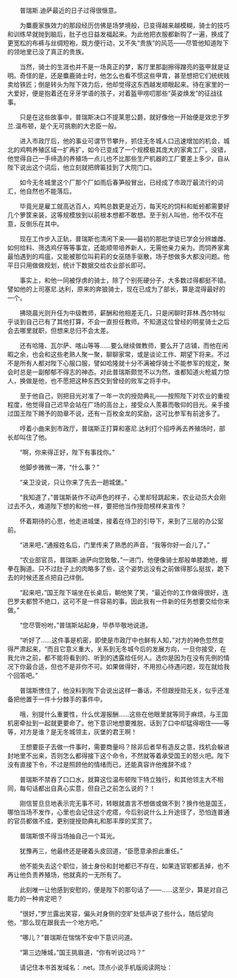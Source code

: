 　　普瑞斯.迪萨最近的日子过得很惬意。

　　为麋鹿家族效力的那段经历仿佛是场梦境般，已变得越来越模糊，骑士的技巧和训练早就抛到脑后，肚子也日益发福起来。为此他把衣服都新购了一遍，换成了更宽松的布裤与丝绸短袍，既方便行动，又不失“贵族”的风范——尽管他知道陛下的领地里已没了真正的贵族。

　　当然，骑士的生涯也并不是一场真正的梦，客厅里那副擦得蹭亮的盔甲就是证明。奇怪的是，还是麋鹿骑士时，他怎么也看不惯这些甲胄，甚至想把它们统统贱卖给铁匠；倒是转头为陛下效力后，他却觉得这东西越发顺眼起来。待在家里的一大爱好，便是抱着还在牙牙学语的孩子，对着盔甲唠叨那些“英姿焕发”的征战往事。

　　只是在这些故事中，普瑞斯决口不提莱恩公爵，就好像他一开始便是效忠于罗兰.温布顿，是个无可挑剔的大忠臣一般。

　　进入市政厅后，他的事业可谓节节攀升，抓住无冬城人口迅速增加的机会，城北的鸡鸭养殖区域一扩再扩，如今已变成了一个规模极其庞大的家禽工厂。没错，他觉得自己一手缔造的养殖场一点儿也不比那些生产机器的工厂要差上多少，自从陛下说出这个词后，他立刻就把牌匾挂到了大院门口。

　　如今无冬城里这个厂那个厂如雨后春笋般冒出，已经成了市政厅最流行的词汇，他自然也不能落后。

　　毕竟光是雇工就高达百人，鸡鸭总数更是近万，每天吃的饲料和蚯蚓都需要好几个箩筐来装，这等规模放到以前根本想都不敢想。至于别人叫他，他不仅不在意，反倒乐在其中。

　　现在工作步入正轨，普瑞斯也清闲下来——最初的那批学徒已学会分辨雄雌、如何给料、筛选鸡仔等等事宜，还能顺带培养新人，无需他亲力亲为。而饲养家禽最怕遇到的鸡瘟，又能被那位叫莉莉的女巫随手驱散，场子想做多大都没问题。他平日只用做做规划，统计下数据交给农业部长即可。

　　事实上，和他一同被俘虏的骑士，除了个别死硬分子，大多数过得都挺不错。譬如他的上司塞尼.达利，原来的奔狼骑士，现在已成为了部长，算是混得最好的一个。

　　拂晓晨光则升任为中级教师，薪酬和他相差无几，只是闲聊时菲林.西尔特似乎谈到自己已有了其他打算，不会一直担任教师。不知道这位曾经的明星骑士之后会去哪里就职，但想来总归不会太差。

　　还有哈隆、瓦尔萨、喀山等等……要么继续做教师，要么开了店铺，而他在闲暇之余，也会和这些老熟人聚一聚，聊聊家常，或是谈论工作、期望下将来。不过不是所有人都对陛下心服口服，譬如哈隆就十分不满被俘骑士不能参军的规定，聚会时总是一副郁郁不得志的神态。对此普瑞斯颇觉不以为然，谁都知道火枪威力惊人，换做是他，也不愿把这种东西交到曾经的败军之将手中。

　　至于他自己，则把目光对准了一年一次的授勋典礼——按照陛下对农业的重视程度，他觉得自己迟早会站在广场的高台上，接受众人羡慕而敬仰的目光。亲手接过国王陛下赐予的勋章不说，还有一百枚金龙的奖励，这可比参军有前途多了。

　　哼着小曲来到市政厅，普瑞斯正打算和塞尼.达利打个招呼再去养殖场时，部长却叫住了他。

　　“啊，你来得正好，陛下有事找你。”

　　他脚步微微一滞，“什么事？”

　　“亲卫没说，只让你来了先去一趟城堡。”

　　“我知道了，”普瑞斯装作不动声色的样子，心里却轻跳起来，农业动员大会刚过去不久，难道陛下想的和他一样，要把他当作授勋榜样来宣传？

　　怀着期待的心思，他走进城堡，接着在侍卫的引导下，来到了三层的办公室前。

　　“进来吧，”通报姓名后，门里传来了熟悉的声音，“我等你好一会儿了。”

　　“农业部官员，普瑞斯.迪萨向您致敬，”一进门，他便像骑士那般单膝跪地，握拳在胸道。只不过肚子上的肉略多了些，这个姿势远没有之前做得那么挺拔，跪下去的时候还差点把自己绊倒。

　　“起来吧，”国王陛下端坐在长桌后，朝他笑了笑，“最近你的工作做得很好，连巴罗夫都赞不绝口，这可不是一件容易的事。因此我有一件新的任务想要交给你来做。”

　　“您尽管吩咐，”普瑞斯站起身，毕恭毕敬地说道。

　　“听好了……这件事是机密，即使是市政厅中也鲜有人知，”对方的神色忽然变得严肃起来，“而且它意义重大，关系到无冬城今后的发展方向，一旦你接受，在我允许之前，都不能将看到的、听到的透露给任何人。选你是因为在没有先例的情况下你最合适，但也不是非你不可。如果做得好，不用担心待遇问题，现在就给我个回答吧。”

　　普瑞斯愣住了，他没料到陛下会说出这样一番话，不但跟授勋无关，似乎还准备把他置于一件十分棘手的事件中。

　　哦，别提什么重要性，什么优渥报酬……这些在他眼里就等同于麻烦，与王国机密牵扯到一起就更要命了。他下意识地想要推脱，话到了口中却猛得咽住——等等，对方是谁？是无冬城领主，灰堡的君王啊！

　　王想要臣子去做一件事时，需要商量吗？除非后者早有造反之意，找机会躲进封地里不出来，否则怎么都得接下这个命令，不然就等着承受国王的怒火吧。陛下没有直接下令，不过是照顾他的情绪而已，还能真容许他推辞不成？

　　普瑞斯不禁吞了口口水，就算这位温布顿陛下特立独行，和其他领主大不相同，每句话都出自真心实意，但自己之前怎么说的？！

　　刚信誓旦旦地表示完无事不可，转眼就直言不想做或做不到？换作他是国王，哪怕当场不发作，心里也会记住这个疙瘩，今后别说什么上升途径了，恐怕连普通的官员都做不成，更别提授勋典礼和那丰厚的奖赏了。

　　普瑞斯恨不得当场抽自己一个耳光。

　　犹豫再三，他最终还是硬着头皮回道，“臣愿意承担此重任。”

　　他不能失去这个职位，骑士身份和封地都已不存在，如果连官职都丢掉，也不再让他负责养殖场，他就真的一无所有了。

　　此刻唯一让他感到安慰的，便是陛下的那句话了——……这至少，算是对自己能力的一种肯定吧？

　　“很好，”罗兰露出笑容，偏头对身侧的空旷处低声说了些什么，随后望向他，“那么现在跟我去一个地方吧。”

　　“哪儿？”普瑞斯在惴惴不安中下意识问道。

　　“第三边陲城，”国王挑眉道，“你有听说过吗？”

　　请记住本书首发域名：.net。顶点小说手机版阅读网址：
